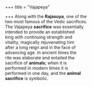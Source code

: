 +++
title = "Vajapeya"

+++
Along with the **Rajasuya**, one of the  
two most famous of the Vedic sacrifices.  
The Vajapeya **sacrifice** was essentially  
intended to provide an established  
king with continuing strength and  
vitality, magically rejuvenating him  
after a long reign and in the face of  
advancing age. In ancient times the  
rite was elaborate and entailed the  
sacrifice of **animals**; when it is  
performed in modern times it is  
performed in one day, and the **animal**  
**sacrifice** is symbolic.